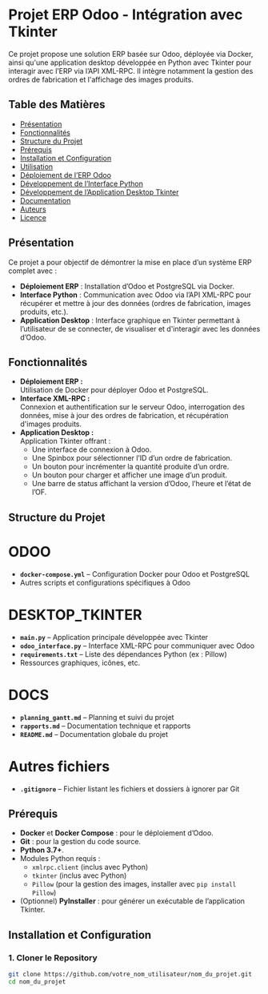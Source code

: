 # Projet ERP Odoo - Intégration avec Tkinter

Ce projet propose une solution ERP basée sur Odoo, déployée via Docker, ainsi qu'une application desktop développée en Python avec Tkinter pour interagir avec l’ERP via l’API XML-RPC. Il intègre notamment la gestion des ordres de fabrication et l'affichage des images produits.

## Table des Matières
- [Présentation](#présentation)
- [Fonctionnalités](#fonctionnalités)
- [Structure du Projet](#structure-du-projet)
- [Prérequis](#prérequis)
- [Installation et Configuration](#installation-et-configuration)
- [Utilisation](#utilisation)
- [Déploiement de l’ERP Odoo](#déploiement-de-lerp-odoo)
- [Développement de l’Interface Python](#développement-de-linterface-python)
- [Développement de l’Application Desktop Tkinter](#développement-de-lapplication-desktop-tkinter)
- [Documentation](#documentation)
- [Auteurs](#auteurs)
- [Licence](#licence)

## Présentation
Ce projet a pour objectif de démontrer la mise en place d’un système ERP complet avec :
- **Déploiement ERP** : Installation d’Odoo et PostgreSQL via Docker.
- **Interface Python** : Communication avec Odoo via l’API XML-RPC pour récupérer et mettre à jour des données (ordres de fabrication, images produits, etc.).
- **Application Desktop** : Interface graphique en Tkinter permettant à l’utilisateur de se connecter, de visualiser et d'interagir avec les données d’Odoo.

## Fonctionnalités
- **Déploiement ERP :**  
  Utilisation de Docker pour déployer Odoo et PostgreSQL.
- **Interface XML-RPC :**  
  Connexion et authentification sur le serveur Odoo, interrogation des données, mise à jour des ordres de fabrication, et récupération d'images produits.
- **Application Desktop :**  
  Application Tkinter offrant :
  - Une interface de connexion à Odoo.
  - Une Spinbox pour sélectionner l’ID d’un ordre de fabrication.
  - Un bouton pour incrémenter la quantité produite d’un ordre.
  - Un bouton pour charger et afficher une image d’un produit.
  - Une barre de status affichant la version d’Odoo, l’heure et l’état de l’OF.

## Structure du Projet

# ODOO
- **`docker-compose.yml`** – Configuration Docker pour Odoo et PostgreSQL  
- Autres scripts et configurations spécifiques à Odoo

# DESKTOP_TKINTER
- **`main.py`** – Application principale développée avec Tkinter  
- **`odoo_interface.py`** – Interface XML-RPC pour communiquer avec Odoo  
- **`requirements.txt`** – Liste des dépendances Python (ex : Pillow)  
- Ressources graphiques, icônes, etc.

# DOCS
- **`planning_gantt.md`** – Planning et suivi du projet  
- **`rapports.md`** – Documentation technique et rapports  
- **`README.md`** – Documentation globale du projet

# Autres fichiers
- **`.gitignore`** – Fichier listant les fichiers et dossiers à ignorer par Git


## Prérequis
- **Docker** et **Docker Compose** : pour le déploiement d’Odoo.
- **Git** : pour la gestion du code source.
- **Python 3.7+**.
- Modules Python requis :
  - `xmlrpc.client` (inclus avec Python)
  - `tkinter` (inclus avec Python)
  - `Pillow` (pour la gestion des images, installer avec `pip install Pillow`)
- (Optionnel) **PyInstaller** : pour générer un exécutable de l’application Tkinter.

## Installation et Configuration

### 1. Cloner le Repository
```bash
git clone https://github.com/votre_nom_utilisateur/nom_du_projet.git
cd nom_du_projet
